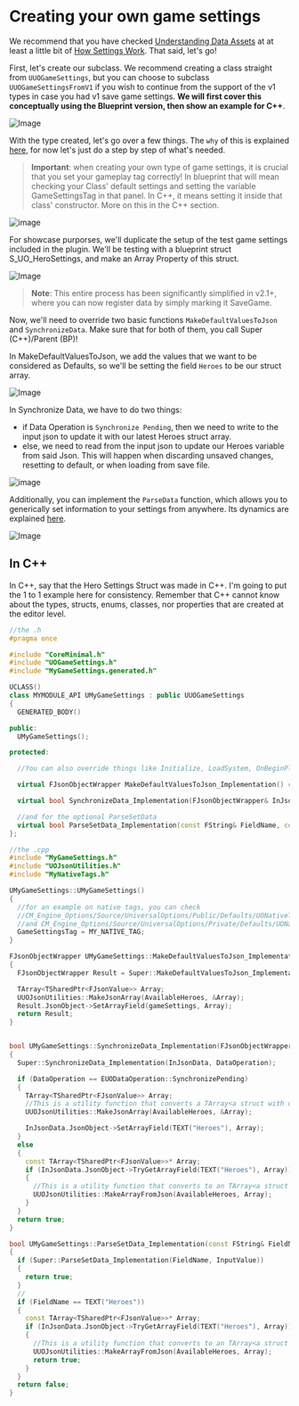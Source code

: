 # Creating your own game settings

We recommend that you have checked [Understanding Data Assets](/UnderstandingAssets.md)  at at least a little bit of [How Settings Work](/HowSettingsWork.md). That said, let's go!

First, let's create our subclass. We recommend creating a class straight from `UUOGameSettings`, but you can choose to subclass `UUOGameSettingsFromV1` if you wish to continue from the support of the v1 types in case you had v1 save game settings. **We will first cover this conceptually using the Blueprint version, then show an example for C++**.  

![Image](/Resources/Assets/SS_ClassPicker_GameSettings.JPG)  

With the type created, let's go over a few things. The `why` of this is explained [here](/HowSettingsWork.md#saving-and-serialization), for now let's just do a step by step of what's needed.  

> **Important**: when creating your own type of game settings, it is crucial that you set your gameplay tag correctly! In blueprint that will mean checking your Class' default settings and setting the variable GameSettingsTag in that panel. In C++, it means setting it inside that class' constructor. More on this in the C++ section.  

![image](/Resources/Framework/SS_TestGame_Defaults-tag.JPG)  

For showcase purporses, we'll duplicate the setup of the test game settings included in the plugin. We'll be testing with a blueprint struct S_UO_HeroSettings, and make an Array Property of this struct.  

![Image](/Resources/Framework/SS_TestGame_Defaults.JPG)  

> **Note**: This entire process has been significantly simplified in v2.1+, where you can now register data by simply marking it SaveGame.  

Now, we'll need to override two basic functions `MakeDefaultValuesToJson` and `SynchronizeData`. Make sure that for both of them, you call Super (C++)/Parent (BP)!  

In MakeDefaultValuesToJson, we add the values that we want to be considered as Defaults, so we'll be setting the field `Heroes` to be our struct array.  

![Image](/Resources/Framework/SS_TestGame_MakeDefaults.JPG)  

In Synchronize Data, we have to do two things:  

* if Data Operation is `Synchronize Pending`, then we need to write to the input json to update it with our latest Heroes struct array.  
* else, we need to read from the input json to update our Heroes variable from said Json. This will happen when discarding unsaved changes, resetting to default, or when loading from save file.  

![image](/Resources/Framework/SS_TestGame_Synchronize.JPG)  

Additionally, you can implement the `ParseData` function, which allows you to generically set information to your settings from anywhere. Its dynamics are explained [here](/WorkingWithTheSettingsSystem.md#writing-data).  

![Image](/Resources/Framework/SS_TestGame_SetData.JPG)  

## In C++

In C++, say that the Hero Settings Struct was made in C++. I'm going to put the 1 to 1 example here for consistency. Remember that C++ cannot know about the types, structs, enums, classes, nor properties that are created at the editor level.  

```cpp
//the .h
#pragma once

#include "CoreMinimal.h"
#include "UOGameSettings.h"
#include "MyGameSettings.generated.h"

UCLASS()
class MYMODULE_API UMyGameSettings : public UUOGameSettings
{
  GENERATED_BODY()

public:
  UMyGameSettings();

protected:

  //You can also override things like Initialize, LoadSystem, OnBeginPlay, etc. You can check UUOSoundSettings' class for a more complete and complex setup.  

  virtual FJsonObjectWrapper MakeDefaultValuesToJson_Implementation() const override;

  virtual bool SynchronizeData_Implementation(FJsonObjectWrapper& InJsonData, EUODataOperation DataOperation) override;

  //and for the optional ParseSetData
  virtual bool ParseSetData_Implementation(const FString& FieldName, const FUOJsonValue& InputValue) override;
};

```

```cpp
//the .cpp 
#include "MyGameSettings.h"
#include "UOJsonUtilities.h"
#include "MyNativeTags.h"

UMyGameSettings::UMyGameSettings()
{
  //for an example on native tags, you can check 
  //CM_Engine_Options/Source/UniversalOptions/Public/Defaults/UONativeTags.h
  //and CM_Engine_Options/Source/UniversalOptions/Private/Defaults/UONativeTags.cpp
  GameSettingsTag = MY_NATIVE_TAG;
}

FJsonObjectWrapper UMyGameSettings::MakeDefaultValuesToJson_Implementation() const
{
  FJsonObjectWrapper Result = Super::MakeDefaultValuesToJson_Implementation();

  TArray<TSharedPtr<FJsonValue>> Array;
  UUOJsonUtilities::MakeJsonArray(AvailableHeroes, &Array);
  Result.JsonObject->SetArrayField(gameSettings, Array);
  return Result;
}


bool UMyGameSettings::SynchronizeData_Implementation(FJsonObjectWrapper& InJsonData, EUODataOperation DataOperation)
{
  Super::SynchronizeData_Implementation(InJsonData, DataOperation);

  if (DataOperation == EUODataOperation::SynchronizePending)
  {
    TArray<TSharedPtr<FJsonValue>> Array;
    //This is a utility function that converts a TArray<a struct with our UO_TO_JSON functions to a json value array>
    UUOJsonUtilities::MakeJsonArray(AvailableHeroes, &Array);

    InJsonData.JsonObject->SetArrayField(TEXT("Heroes"), Array);
  }
  else
  {
    const TArray<TSharedPtr<FJsonValue>>* Array;
    if (InJsonData.JsonObject->TryGetArrayField(TEXT("Heroes"), Array))
    {
      //This is a utility function that converts to an TArray<a struct with our UO_FROM_JSON functions from a json value array>
      UUOJsonUtilities::MakeArrayFromJson(AvailableHeroes, Array);
    }
  }
  return true;
}

bool UMyGameSettings::ParseSetData_Implementation(const FString& FieldName, const FUOJsonValue& InputValue)
{
  if (Super::ParseSetData_Implementation(FieldName, InputValue))
  {
    return true;
  }
  //
  if (FieldName == TEXT("Heroes"))
  {
    const TArray<TSharedPtr<FJsonValue>>* Array;
    if (InJsonData.JsonObject->TryGetArrayField(TEXT("Heroes"), Array))
    {
      //This is a utility function that converts to an TArray<a struct with our UO_FROM_JSON functions from a json value array>
      UUOJsonUtilities::MakeArrayFromJson(AvailableHeroes, Array);
      return true;
    }
  }
  return false;
}
```  
